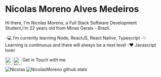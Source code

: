 # Nicolas Moreno Alves Medeiros 
Hi there, I'm Nicolas Moreno, a Full Stack Software Development Student,i'm 22 years old from Minas Gerais - Brazil.

-💻 I’m currently learning Node, ReactJS, React Native, Typescript
-✨ Learning is continuous and there will always be a next level
-❤ Javascript lover

Get in Touch with me <a href="https://www.linkedin.com/in/nicolas-moreno-24242117a/">
  <img align="left" alt="Nicolas Moreno - Linkedin" width="24px" src="https://github.com/TheDudeThatCode/TheDudeThatCode/blob/master/Assets/Linkedin.svg" />
</a><a href="mailto:nicolas.morenoam@gmail.com">
  <img align="left" alt="Nicolas Moreno - Gmail" width="26px" src="https://github.com/TheDudeThatCode/TheDudeThatCode/blob/master/Assets/Gmail.svg" />
</a>
<br/>

![NicolasMoreno github stats](https://github-readme-stats.vercel.app/api/top-langs/?username=nicolasmorenoalves&theme=dark&title_color=268bd2)
<img align="left" src="https://github-readme-stats.vercel.app/api?username=nicolasmorenoalves&count_private=true&show_icons=true&theme=dark&icon_color=ffcbdb&title_color=ffcbdb" alt="Nicolas" />
<!--
- 🔭 I’m currently working on ...
- 🌱 I’m currently learning ...
- 👯 I’m looking to collaborate on ...
- 🤔 I’m looking for help with ...
- 💬 Ask me about ...
- 📫 How to reach me: ...
- 😄 Pronouns: ...
- ⚡ Fun fact: ...
-->

